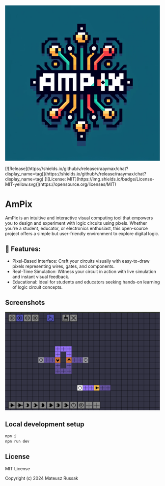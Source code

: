 <p align="center">
  <img src="public/ampix.webp" title="screenshot">
</p>
[![Release](https://shields.io/github/v/release/raaymax/chat?display_name=tag)](https://shields.io/github/v/release/raaymax/chat?display_name=tag)
[![License: MIT](https://img.shields.io/badge/License-MIT-yellow.svg)](https://opensource.org/licenses/MIT)

# AmPix

AmPix is an intuitive and interactive visual computing tool that empowers you to design and experiment with logic circuits using pixels. Whether you're a student, educator, or electronics enthusiast, this open-source project offers a simple but user-friendly environment to explore digital logic.

## 🌟 Features:
- Pixel-Based Interface: Craft your circuits visually with easy-to-draw pixels representing wires, gates, and components.
- Real-Time Simulation: Witness your circuit in action with live simulation and instant visual feedback.
- Educational: Ideal for students and educators seeking hands-on learning of logic circuit concepts.

## Screenshots

<p align="center">
  <img src="public/screenshot.png" title="screenshot">
</p>

## Local development setup

```bash
npm i
npm run dev
```

## License

MIT License

Copyright (c) 2024 Mateusz Russak
